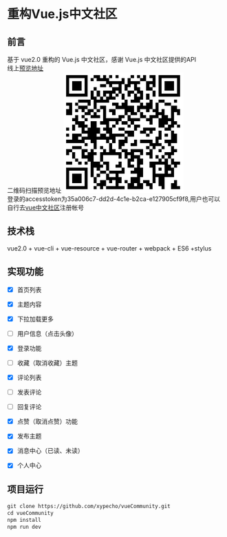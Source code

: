 # 重构Vue.js中文社区

## 前言
基于 vue2.0 重构的 Vue.js 中文社区，感谢 Vue.js 中文社区提供的API  
线上[预览地址](https://xypecho.github.io/vueCommunity)  
二维码扫描预览地址
![Aaron Swartz](https://raw.githubusercontent.com/xypecho/xypecho.github.io/master/vueCommunity/1519392970.png)  
登录的accesstoken为35a006c7-dd2d-4c1e-b2ca-e127905cf9f8,用户也可以自行去[vue中文社区](https://www.vue-js.com/)注册帐号
## 技术栈
vue2.0 + vue-cli + vue-resource + vue-router + webpack + ES6 +stylus  
## 实现功能  
* [x] 首页列表
* [x] 主题内容
* [x] 下拉加载更多
* [ ] 用户信息（点击头像）
* [x] 登录功能
* [ ] 收藏（取消收藏）主题
* [x] 评论列表
* [ ] 发表评论
* [ ] 回复评论
* [x] 点赞（取消点赞）功能
* [x] 发布主题
* [x] 消息中心（已读、未读）
* [x] 个人中心


## 项目运行
```
git clone https://github.com/xypecho/vueCommunity.git
cd vueCommunity
npm install
npm run dev
```

